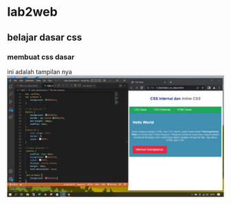 # lab2web
## belajar dasar css

### membuat css dasar
ini adalah tampilan nya
![gambar 1](Screenshot.png)
